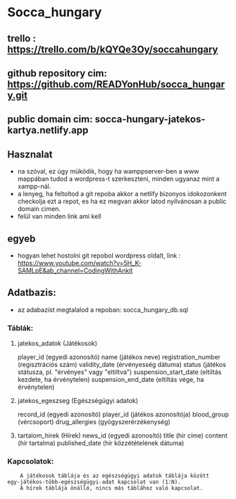 # Socca_hungary

## trello  :                https://trello.com/b/kQYQe3Oy/soccahungary

## github repository cim:   https://github.com/READYonHub/socca_hungary.git

## public domain cim:       socca-hungary-jatekos-kartya.netlify.app


## Hasznalat
* na szóval, ez úgy müködik, hogy ha wamppserver-ben a www mappában tudod a wordpress-t szerkeszteni, minden ugyanaz mint a xampp-nál.
* a lenyeg, ha feltoltod a git repoba akkor a netlify bizonyos idokozonkent checkolja ezt a repot, es ha ez megvan akkor latod nyilvánosan a public domain cimen.
* felül van minden link ami kell

## egyeb

* hogyan lehet hostolni git repobol wordpress oldalt, link : https://www.youtube.com/watch?v=5H_K-SAMLpE&ab_channel=CodingWithAnkit

## Adatbazis:

* az adabazist megtalalod a repoban:  socca_hungary_db.sql

### Táblák:

  1. jatekos_adatok (Játékosok)
   
        player_id (egyedi azonosító)
        name (játékos neve)
        registration_number (regisztrációs szám)
        validity_date (érvényesség dátuma)
        status (játékos státusza, pl. "érvényes" vagy "eltiltva")
        suspension_start_date (eltiltás kezdete, ha érvénytelen)
        suspension_end_date (eltiltás vége, ha érvénytelen)

  2. jatekos_egeszseg (Egészségügyi adatok)
   
        record_id (egyedi azonosító)
        player_id (játékos azonosítója)
        blood_group (vércsoport)
        drug_allergies (gyógyszerérzékenység)

  3. tartalom_hirek (Hírek)
        news_id (egyedi azonosító)
        title (hír címe)
        content (hír tartalma)
        published_date (hír közzétételének dátuma)

### Kapcsolatok:

        A játékosok táblája és az egészségügyi adatok táblája között        egy-játékos-több-egészségügyi-adat kapcsolat van (1:N).
        A hírek táblája önálló, nincs más táblához való kapcsolat.

